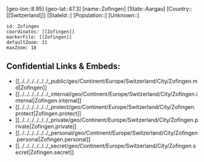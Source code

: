 ﻿---
location: [47.3,8.95]
mapzoom: [7,12] 
mapmarker: city 
type: City
tags:
- geo/City


SpocWebEntityId: 35846
isDeleted: false
confidential: public

---
[geo-lon::8.95]
[geo-lat::47.3]
[name::Zofingen]
[State::Aargau]
[Country::[[Switzerland]]]
[StateId::]
[Population::]
[Unknown::]


```leaflet
id: Zofingen
coordinates: [[Zofingen]]
markerFile: [[Zofingen]]
defaultZoom: 11 
maxZoom: 18
```


## Confidential Links & Embeds: 
- [[../../../../../../_public/geo/Continent/Europe/Switzerland/City/Zofingen.md|Zofingen]] 
- [[../../../../../../_internal/geo/Continent/Europe/Switzerland/City/Zofingen.internal|Zofingen.internal]] 
- [[../../../../../../_protect/geo/Continent/Europe/Switzerland/City/Zofingen.protect|Zofingen.protect]] 
- [[../../../../../../_private/geo/Continent/Europe/Switzerland/City/Zofingen.private|Zofingen.private]] 
- [[../../../../../../_personal/geo/Continent/Europe/Switzerland/City/Zofingen.personal|Zofingen.personal]] 
- [[../../../../../../_secret/geo/Continent/Europe/Switzerland/City/Zofingen.secret|Zofingen.secret]] 
